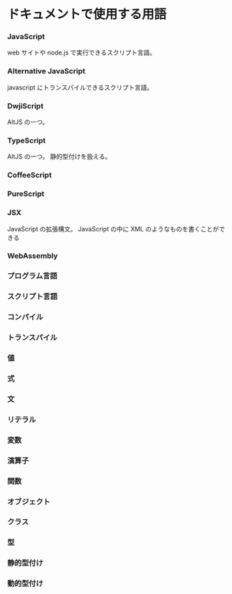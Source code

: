 # ドキュメントで使用する用語

### JavaScript

web サイトや node.js で実行できるスクリプト言語。

### Alternative JavaScript

javascript にトランスパイルできるスクリプト言語。

### DwjiScript

AltJS の一つ。

### TypeScript

AltJS の一つ。
静的型付けを扱える。

### CoffeeScript

### PureScript

### JSX

JavaScript の拡張構文。
JavaScript の中に XML のようなものを書くことができる

### WebAssembly

### プログラム言語
### スクリプト言語
### コンパイル
### トランスパイル

### 値
### 式
### 文
### リテラル
### 変数
### 演算子
### 関数
### オブジェクト
### クラス

### 型
### 静的型付け
### 動的型付け
